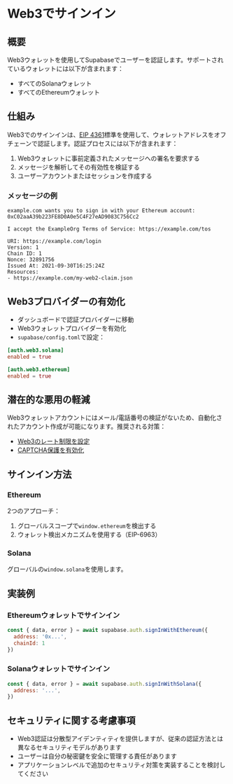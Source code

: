 # Web3でサインイン

## 概要

Web3ウォレットを使用してSupabaseでユーザーを認証します。サポートされているウォレットには以下が含まれます：

- すべてのSolanaウォレット
- すべてのEthereumウォレット

## 仕組み

Web3でのサインインは、[EIP 4361](https://eips.ethereum.org/EIPS/eip-4361)標準を使用して、ウォレットアドレスをオフチェーンで認証します。認証プロセスには以下が含まれます：

1. Web3ウォレットに事前定義されたメッセージへの署名を要求する
2. メッセージを解析してその有効性を検証する
3. ユーザーアカウントまたはセッションを作成する

### メッセージの例

```
example.com wants you to sign in with your Ethereum account:
0xC02aaA39b223FE8D0A0e5C4F27eAD9083C756Cc2

I accept the ExampleOrg Terms of Service: https://example.com/tos

URI: https://example.com/login
Version: 1
Chain ID: 1
Nonce: 32891756
Issued At: 2021-09-30T16:25:24Z
Resources:
- https://example.com/my-web2-claim.json
```

## Web3プロバイダーの有効化

- ダッシュボードで認証プロバイダーに移動
- Web3ウォレットプロバイダーを有効化
- `supabase/config.toml`で設定：

```toml
[auth.web3.solana]
enabled = true

[auth.web3.ethereum]
enabled = true
```

## 潜在的な悪用の軽減

Web3ウォレットアカウントにはメール/電話番号の検証がないため、自動化されたアカウント作成が可能になります。推奨される対策：

- [Web3のレート制限を設定](/dashboard/project/_/auth/rate-limits)
- [CAPTCHA保護を有効化](/docs/guides/auth/auth-captcha)

## サインイン方法

### Ethereum

2つのアプローチ：

1. グローバルスコープで`window.ethereum`を検出する
2. ウォレット検出メカニズムを使用する（EIP-6963）

### Solana

グローバルの`window.solana`を使用します。

## 実装例

### Ethereumウォレットでサインイン

```javascript
const { data, error } = await supabase.auth.signInWithEthereum({
  address: '0x...',
  chainId: 1
})
```

### Solanaウォレットでサインイン

```javascript
const { data, error } = await supabase.auth.signInWithSolana({
  address: '...',
})
```

## セキュリティに関する考慮事項

- Web3認証は分散型アイデンティティを提供しますが、従来の認証方法とは異なるセキュリティモデルがあります
- ユーザーは自分の秘密鍵を安全に管理する責任があります
- アプリケーションレベルで追加のセキュリティ対策を実装することを検討してください
